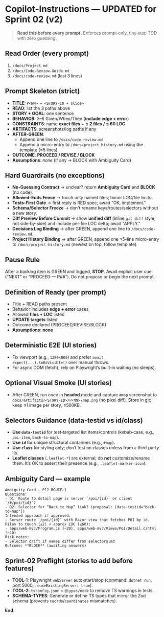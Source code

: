 # Copilot-Instructions — UPDATED for Sprint 02 (v2)

> **Read this before every prompt.** Enforces prompt‑only, tiny‑step TDD with zero guessing.

## Read Order (every prompt)
1) `/docs/Project.md`
2) `/docs/Code-Review-Guide.md`
3) `/docs/code-review.md` (last 3 lines)

## Prompt Skeleton (strict)
- **TITLE**: `P<NN> — <STORY-ID + slice>`
- **READ**: list the 3 paths above
- **STORY + GOAL**: one sentence
- **BEHAVIOR**: 3–6 Given/When/Then (**include edge + error**)
- **CONSTRAINTS**: name **exact files** + **≤ 2 files / ≤ 60 LOC**
- **ARTIFACTS**: screenshots/log paths if any
- **AFTER-GREEN**: 
  - Append one line to `/docs/code-review.md`
  - Append a micro-entry to `/docs/project-history.md` using the template (≤5 lines)
- **OUTCOME**: **PROCEED / REVISE / BLOCK**
- **Assumptions**: *none* (if any → BLOCK with Ambiguity Card)

## Hard Guardrails (no exceptions)
- **No‑Guessing Contract** → unclear? return **Ambiguity Card** and **BLOCK** (no code).
- **Allowed‑Edits Fence** → touch only named files; honor LOC/file limits.
- **Tests‑First Gate** → first reply is RED spec; await "OK, implement."
- **Schema/Selector Freeze** → don't rename keys/routes/selectors without a new story.
- **Diff Preview Before Commit** → show **unified diff** (inline `git diff` style, not side‑by‑side) and include per‑file LOC delta; await "APPLY."
- **Decisions Log Binding** → after GREEN, append one line to `/docs/code-review.md`.
- **Project History Binding** → after GREEN, append one ≤5-line micro-entry to `/docs/project-history.md` (newest on top, follow template).

## Pause Rule
After a backlog item is GREEN and logged, **STOP**. Await explicit user cue (“NEXT” or “PROCEED — P##”). Do not propose or begin the next prompt.

## Definition of Ready (per prompt)
- Title + READ paths present
- Behavior includes **edge + error** cases
- Allowed **files + LOC** listed
- **UPDATE targets** listed
- Outcome declared (PROCEED/REVISE/BLOCK)
- **Assumptions: none**

## Deterministic E2E (UI stories)
- Fix viewport (e.g., `1280×800`) and prefer `await expect(...).toBeVisible()` over manual throws.
- For async DOM (fetch), rely on Playwright’s built‑in waiting (no sleeps).

## Optional Visual Smoke (UI stories)
- After GREEN, run once in **headed** mode and capture `#map` screenshot to `docs/artifacts/<STORY-ID>/P<NN>-map.png` (no pixel diff). Store in git; keep ≤1 image per story, ≤500KB.

## Selectors Guidance (data-testid vs id/class)
- **Use `data-testid`** for test‑targeted list items/controls (kebab‑case, e.g., `poi-item`, `back-to-map`).
- **Use `id`** for unique structural containers (e.g., `#map`).
- **Use `class`** for styling only; don’t test on classes unless from a third‑party lib.
- **Leaflet classes** (`.leaflet-*`) are external; do **not** customize/rename them. It’s OK to assert their presence (e.g., `.leaflet-marker-icon`).

## Ambiguity Card — example
```
Ambiguity Card — P12 ROUTE-1
Questions:
- Q1: Route to detail page is server `/poi/{id}` or client `/#/poi/{id}`?
- Q2: Selector for “Back to Map” link? (proposal: [data-testid="back-to-map"])
Intended approach if approved:
- Server route `/poi/{id}` with Razor view that fetches POI by id.
Files to touch (≤2) + approx LOC (≤60):
- apps/web-mvc/Program.cs (~20), apps/web-mvc/Views/Poi/Detail.cshtml (~40)
Risk notes:
- Selector drift if names differ from selectors.md
Outcome: **BLOCK** (awaiting answers)
```

## Sprint‑02 Preflight (stories to add before features)
- **TOOL-1**: Playwright `webServer` auto‑start/stop (command: `dotnet run`, port 5000; `reuseExistingServer: true`).
- **TOOL-2**: `tsconfig.json` + `@types/node` to remove TS warnings in tests.
- **SCHEMA-TYPES**: Generate or define TS types that mirror the Zod schema (prevents `coords`/`coordinates` mismatches).

**End.**
